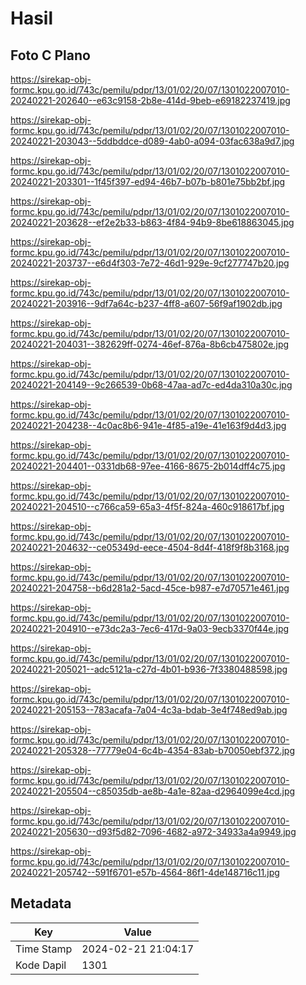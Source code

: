 # Hasil

## Foto C Plano

https://sirekap-obj-formc.kpu.go.id/743c/pemilu/pdpr/13/01/02/20/07/1301022007010-20240221-202640--e63c9158-2b8e-414d-9beb-e69182237419.jpg

https://sirekap-obj-formc.kpu.go.id/743c/pemilu/pdpr/13/01/02/20/07/1301022007010-20240221-203043--5ddbddce-d089-4ab0-a094-03fac638a9d7.jpg

https://sirekap-obj-formc.kpu.go.id/743c/pemilu/pdpr/13/01/02/20/07/1301022007010-20240221-203301--1f45f397-ed94-46b7-b07b-b801e75bb2bf.jpg

https://sirekap-obj-formc.kpu.go.id/743c/pemilu/pdpr/13/01/02/20/07/1301022007010-20240221-203628--ef2e2b33-b863-4f84-94b9-8be618863045.jpg

https://sirekap-obj-formc.kpu.go.id/743c/pemilu/pdpr/13/01/02/20/07/1301022007010-20240221-203737--e6d4f303-7e72-46d1-929e-9cf277747b20.jpg

https://sirekap-obj-formc.kpu.go.id/743c/pemilu/pdpr/13/01/02/20/07/1301022007010-20240221-203916--9df7a64c-b237-4ff8-a607-56f9af1902db.jpg

https://sirekap-obj-formc.kpu.go.id/743c/pemilu/pdpr/13/01/02/20/07/1301022007010-20240221-204031--382629ff-0274-46ef-876a-8b6cb475802e.jpg

https://sirekap-obj-formc.kpu.go.id/743c/pemilu/pdpr/13/01/02/20/07/1301022007010-20240221-204149--9c266539-0b68-47aa-ad7c-ed4da310a30c.jpg

https://sirekap-obj-formc.kpu.go.id/743c/pemilu/pdpr/13/01/02/20/07/1301022007010-20240221-204238--4c0ac8b6-941e-4f85-a19e-41e163f9d4d3.jpg

https://sirekap-obj-formc.kpu.go.id/743c/pemilu/pdpr/13/01/02/20/07/1301022007010-20240221-204401--0331db68-97ee-4166-8675-2b014dff4c75.jpg

https://sirekap-obj-formc.kpu.go.id/743c/pemilu/pdpr/13/01/02/20/07/1301022007010-20240221-204510--c766ca59-65a3-4f5f-824a-460c918617bf.jpg

https://sirekap-obj-formc.kpu.go.id/743c/pemilu/pdpr/13/01/02/20/07/1301022007010-20240221-204632--ce05349d-eece-4504-8d4f-418f9f8b3168.jpg

https://sirekap-obj-formc.kpu.go.id/743c/pemilu/pdpr/13/01/02/20/07/1301022007010-20240221-204758--b6d281a2-5acd-45ce-b987-e7d70571e461.jpg

https://sirekap-obj-formc.kpu.go.id/743c/pemilu/pdpr/13/01/02/20/07/1301022007010-20240221-204910--e73dc2a3-7ec6-417d-9a03-9ecb3370f44e.jpg

https://sirekap-obj-formc.kpu.go.id/743c/pemilu/pdpr/13/01/02/20/07/1301022007010-20240221-205021--adc5121a-c27d-4b01-b936-7f3380488598.jpg

https://sirekap-obj-formc.kpu.go.id/743c/pemilu/pdpr/13/01/02/20/07/1301022007010-20240221-205153--783acafa-7a04-4c3a-bdab-3e4f748ed9ab.jpg

https://sirekap-obj-formc.kpu.go.id/743c/pemilu/pdpr/13/01/02/20/07/1301022007010-20240221-205328--77779e04-6c4b-4354-83ab-b70050ebf372.jpg

https://sirekap-obj-formc.kpu.go.id/743c/pemilu/pdpr/13/01/02/20/07/1301022007010-20240221-205504--c85035db-ae8b-4a1e-82aa-d2964099e4cd.jpg

https://sirekap-obj-formc.kpu.go.id/743c/pemilu/pdpr/13/01/02/20/07/1301022007010-20240221-205630--d93f5d82-7096-4682-a972-34933a4a9949.jpg

https://sirekap-obj-formc.kpu.go.id/743c/pemilu/pdpr/13/01/02/20/07/1301022007010-20240221-205742--591f6701-e57b-4564-86f1-4de148716c11.jpg


## Metadata

| Key        | Value               |
| ---------- | ------------------- |
| Time Stamp | 2024-02-21 21:04:17 |
| Kode Dapil | 1301                |



